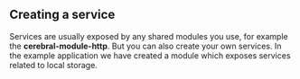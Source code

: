 ## Creating a service

Services are usually exposed by any shared modules you use, for example the **cerebral-module-http**. But you can also create your own services. In the example application we have created a module which exposes services related to local storage.
